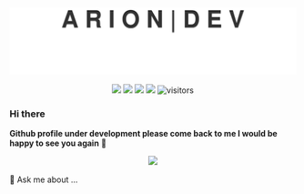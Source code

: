 ![](/img/ariondev.svg)

<!--   my-icons -->
<p align="center">
    <a href="https://github.com/David/Favard"><img src="https://img.shields.io/badge/status-updating-brightgreen.svg"></a>
    <a href="https://github.com/DavidFavard/DavidFavard/stargazers"><img src="https://img.shields.io/github/stars/DavidFavard/DavidFavard.svg?logo=github"></a>
    <a href="https://github.com/DavidFavard/DavidFavard"><img src="https://img.shields.io/badge/status-updating-brightgreen.svg"></a>
    <a href="https://github.com/DavidFavard/DavidFavard/network"><img src="https://img.shields.io/github/forks/DavidFavard/DavidFavard.svg?color=blue&logo=github"></a>
    <img src="https://visitor-badge.laobi.icu/badge?page_id=DavidFavard.DavidFavard" alt="visitors"/>   
</p>


### Hi there
**Github profile under development
please come back to me
I would be happy to see you again** 👋

<p align="center"> 
<img src="https://profile-counter.glitch.me/DavidFavard/count.svg" color=bleu>  

💬 Ask me about ...

<!--
**DavidFavard/DavidFavard** is a ✨ _special_ ✨ repository because its `README.md` (this file) appears on your GitHub profile.

Here are some ideas to get you started:

- 🔭 I’m currently working on ...
- 🌱 I’m currently learning ...
- 👯 I’m looking to collaborate on ...
- 🤔 I’m looking for help with ...
- 💬 Ask me about ...
- 📫 How to reach me: ...
- 😄 Pronouns: ...
- ⚡ Fun fact: ...
-->
